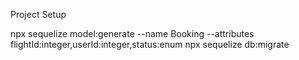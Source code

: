 Project Setup

 npx sequelize model:generate --name Booking --attributes flightId:integer,userId:integer,status:enum
 npx sequelize db:migrate